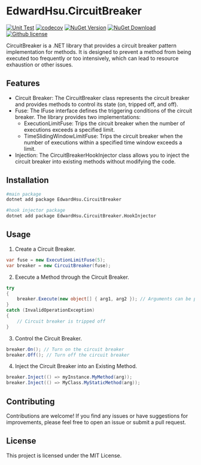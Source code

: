 EdwardHsu.CircuitBreaker
=====
[![Unit Test](https://github.com/XuPeiYao/EdwardHsu.CircuitBreaker/actions/workflows/unit-test.yaml/badge.svg)](https://github.com/XuPeiYao/EdwardHsu.CircuitBreaker/actions/workflows/unit-test.yaml)
[![codecov](https://codecov.io/gh/XuPeiYao/EdwardHsu.CircuitBreaker/graph/badge.svg?token=IY5K44AVW1)](https://codecov.io/gh/XuPeiYao/EdwardHsu.CircuitBreaker)
[![NuGet Version](https://img.shields.io/nuget/v/EdwardHsu.CircuitBreaker.svg)](https://www.nuget.org/packages/EdwardHsu.CircuitBreaker/)
[![NuGet Download](https://img.shields.io/nuget/dt/EdwardHsu.CircuitBreaker.svg)](https://www.nuget.org/packages/EdwardHsu.CircuitBreaker/)
[![Github license](https://img.shields.io/github/license/XuPeiYao/EdwardHsu.CircuitBreaker.svg)](https://www.nuget.org/packages/EdwardHsu.CircuitBreaker/)

CircuitBreaker is a .NET library that provides a circuit breaker pattern implementation for methods. It is designed to prevent a method from being executed too frequently or too intensively, which can lead to resource exhaustion or other issues.

## Features
* Circuit Breaker: The CircuitBreaker class represents the circuit breaker and provides methods to control its state (on, tripped off, and off).
* Fuse: The IFuse interface defines the triggering conditions of the circuit breaker. The library provides two implementations:
    * ExecutionLimitFuse: Trips the circuit breaker when the number of executions exceeds a specified limit.
    * TimeSlidingWindowLimitFuse: Trips the circuit breaker when the number of executions within a specified time window exceeds a limit.
* Injection: The CircuitBreakerHookInjector class allows you to inject the circuit breaker into existing methods without modifying the code.


## Installation

```bash
#main package
dotnet add package EdwardHsu.CircuitBreaker

#hook injector package
dotnet add package EdwardHsu.CircuitBreaker.HookInjector
```

## Usage

1. Create a Circuit Breaker.

```csharp
var fuse = new ExecutionLimitFuse(5);
var breaker = new CircuitBreaker(fuse);
```

2. Execute a Method through the Circuit Breaker.

```csharp
try
{
    breaker.Execute(new object[] { arg1, arg2 }); // Arguments can be passed to Fuse, which can determine whether to trigger based on these parameters.
}
catch (InvalidOperationException)
{
    // Circuit breaker is tripped off
}
```

3. Control the Circuit Breaker.

```csharp
breaker.On(); // Turn on the circuit breaker
breaker.Off(); // Turn off the circuit breaker
```

4. Inject the Circuit Breaker into an Existing Method.

```csharp
breaker.Inject(() => myInstance.MyMethod(arg));
breaker.Inject(() => MyClass.MyStaticMethod(arg));
```


## Contributing
Contributions are welcome! If you find any issues or have suggestions for improvements, please feel free to open an issue or submit a pull request.

## License
This project is licensed under the MIT License.